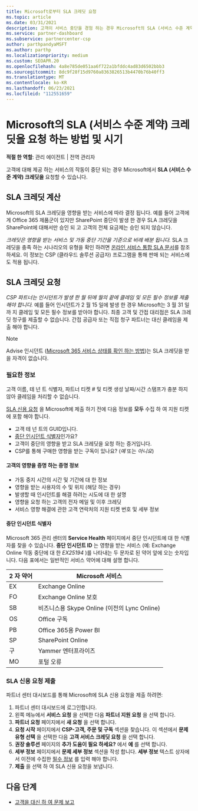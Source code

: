 ```yaml
---
title: Microsoft로부터 SLA 크레딧 요청
ms.topic: article
ms.date: 03/31/2021
description: 고객이 서비스 중단을 경험 하는 경우 Microsoft의 SLA (서비스 수준 계약) 크레딧을 요청 하는 이점, 제한 사항 및 절차를 알아보세요.
ms.service: partner-dashboard
ms.subservice: partnercenter-csp
author: parthpandyaMSFT
ms.author: parthp
ms.localizationpriority: medium
ms.custom: SEOAPR.20
ms.openlocfilehash: 4a8e785de051aa6f722a1bfddc4ad83d6502bbb3
ms.sourcegitcommit: 8dc9f28f15d9760a8363826513b4470b76b40ff3
ms.translationtype: MT
ms.contentlocale: ko-KR
ms.lasthandoff: 06/23/2021
ms.locfileid: "112551659"
---
```

# <a name="how-and-when-to-request-a-service-level-agreement-sla-credit-from-microsoft"></a>Microsoft의 SLA (서비스 수준 계약) 크레딧을 요청 하는 방법 및 시기

**적절 한 역할**: 관리 에이전트 | 전역 관리자

고객에 대해 제공 하는 서비스의 작동이 중단 되는 경우 Microsoft에서 **SLA (서비스 수준 계약) 크레딧을** 요청할 수 있습니다.

## <a name="sla-credit-calculation"></a>SLA 크레딧 계산

Microsoft의 SLA 크레딧을 영향을 받는 서비스에 따라 결정 됩니다. 예를 들어 고객에 게 Office 365 제품군이 있지만 SharePoint 중단이 발생 한 경우 SLA 크레딧을 SharePoint에 대해서만 승인 되 고 고객의 전체 요금제는 승인 되지 않습니다.

*크레딧은 영향을 받는 서비스 및 가동 중단 기간을 기준으로 비례 배분 됩니다.* SLA 크레딧을 충족 하는 시나리오의 유형을 확인 하려면 [온라인 서비스 통합 SLA 문서](http://www.microsoftvolumelicensing.com/DocumentSearch.aspx?Mode=3&DocumentTypeId=37)를 참조 하세요. 이 정보는 CSP (클라우드 솔루션 공급자) 프로그램을 통해 판매 되는 서비스에도 적용 됩니다.


## <a name="request-an-sla-credit"></a>SLA 크레딧 요청

*CSP 파트너는 인시던트가 발생 한 월 뒤에 월의 끝에 클레임 및 모든 필수 정보를 제출 해야 합니다.* 예를 들어 인시던트가 2 월 15 일에 발생 한 경우 Microsoft는 3 월 31 일까 지 클레임 및 모든 필수 정보를 받아야 합니다. 최종 고객 및 간접 대리점은 SLA 크레딧 청구를 제출할 수 없습니다. 간접 공급자 또는 직접 청구 파트너는 대신 클레임을 제출 해야 합니다.

>[!NOTE]
>Advise 인시던트 ([Microsoft 365 서비스 상태를 확인 하는 방법](/microsoft-365/enterprise/view-service-health#incidents-and-advisories))는 SLA 크레딧을 받을 자격이 없습니다.

### <a name="required-information"></a>필요한 정보

고객 이름, 테 넌 트 식별자, 파트너 티켓 # 및 티켓 생성 날짜/시간 스탬프가 충분 하지 않아 클레임을 처리할 수 없습니다.

[SLA 신용 요청](#submit-sla-credit-request) 을 Microsoft에 제출 하기 전에 다음 정보를 **모두** 수집 하 여 지원 티켓에 포함 해야 합니다.

- 고객 테 넌 트의 GUID입니다.
- [중단 인시던트 식별자](#outage-incident-identifier)인가요?
- 고객이 중단의 영향을 받고 SLA 크레딧을 요청 하는 증거입니다.
- CSP를 통해 구매한 영향을 받는 구독이 있나요? (*예* 또는 *아니요*)

#### <a name="evidence-that-proves-customer-impact"></a>고객의 영향을 증명 하는 증명 정보

- 가동 중지 시간의 시간 및 기간에 대 한 정보
- 영향을 받는 사용자의 수 및 위치 (해당 하는 경우)
- 발생할 때 인시던트를 해결 하려는 시도에 대 한 설명
- 영향을 요청 하는 고객의 전자 메일 및 이후 크레딧
- 서비스 영향 해결에 관한 고객 연락처의 지원 티켓 번호 및 세부 정보


#### <a name="outage-incident-identifier"></a>중단 인시던트 식별자

Microsoft 365 관리 센터의 **Service Health** 페이지에서 중단 인시던트에 대 한 식별자를 찾을 수 있습니다. **중단 인시던트 ID** 는 영향을 받는 서비스 (예: Exchange Online 작동 중단에 대 한 *EX25194* )를 나타내는 두 문자로 된 약어 앞에 오는 숫자입니다. 다음 표에서는 일반적인 서비스 약어에 대해 설명 합니다.

| 2 자 약어 | Microsoft 서비스 |
| ----------------------- | ----------------- |
| EX | Exchange Online |
| FO | Exchange Online 보호 |
| SB | 비즈니스용 Skype Online (이전의 Lync Online) |
| OS | Office 구독 |
| PB | Office 365용 Power BI |
| SP | SharePoint Online |
| 구 | Yammer 엔터프라이즈 |
| MO | 포털 오류 |

### <a name="submit-sla-credit-request"></a>SLA 신용 요청 제출

파트너 센터 대시보드를 통해 Microsoft에 SLA 신용 요청을 제출 하려면:

1. 파트너 센터 대시보드에 로그인합니다.
2. 왼쪽 메뉴에서 **서비스 요청** 을 선택한 다음 **파트너 지원 요청** 을 선택 합니다.
3. **파트너 요청** 페이지에서 **새 요청** 을 선택 합니다.
4. **요청 시작** 페이지에서 **CSP-고객, 주문 및 구독** 섹션을 찾습니다. 이 섹션에서 **문제 유형 선택** 을 선택한 다음 **고객 서비스 크레딧 요청** 을 선택 합니다.
5. **권장 솔루션** 페이지의 **추가 도움이 필요 하세요?** 에서 **예** 를 선택 합니다.
6. **세부 정보** 페이지에서 **문제 세부 정보** 섹션을 작성 합니다. **세부 정보** 텍스트 상자에서 이전에 수집한 [필수 정보](#required-information) 를 입력 해야 합니다.
7. **제출** 을 선택 하 여 SLA 신용 요청을 보냅니다.

## <a name="next-steps"></a>다음 단계

- [고객을 대신 하 여 문제 보고](report-problems-on-behalf-of-a-customer.md)
